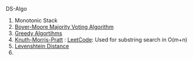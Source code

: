 DS-Algo

1. Monotonic Stack
2. [Boyer-Moore Majority Voting Algorithm](https://www.geeksforgeeks.org/boyer-moore-majority-voting-algorithm/)
3. [Greedy Algortihms](https://www.geeksforgeeks.org/greedy-algorithms/?ref=gcse)
4. [Knuth-Morris-Pratt](https://en.wikipedia.org/wiki/Knuth–Morris–Pratt_algorithm) : [LeetCode](https://leetcode.com/problems/implement-strstr/): Used for substring search in O(m+n)
5. [Levenshtein Distance](https://www.techiedelight.com/levenshtein-distance-edit-distance-problem/)
6. 
